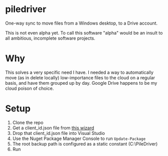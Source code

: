 # piledriver
One-way sync to move files from a Windows desktop, to a Drive account.

This is not even alpha yet. To call this software "alpha" would be an insult to all ambitious, incomplete software projects.

# Why

This solves a very specific need I have. I needed a way to automatically move (as in delete locally) low-importance files to the cloud on a regular basis, and have them grouped up by day. Google Drive happens to be my cloud poison of choice.

# Setup

1. Clone the repo
1. Get a client_id.json file from [this wizard](https://console.developers.google.com/start/api?id=drive)
1. Drop that client_id.json file into Visual Studio
1. Use the Nuget Package Manager Console to run `Update-Package`
1. The root backup path is configured as a static constant (C:\PileDriver)
1. Run

